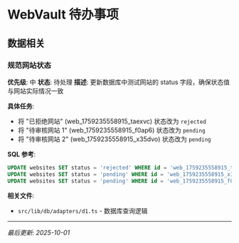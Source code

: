 # WebVault 待办事项

## 数据相关

### 规范网站状态
**优先级**: 中
**状态**: 待处理
**描述**: 更新数据库中测试网站的 status 字段，确保状态值与网站实际情况一致

**具体任务**:
- 将 "已拒绝网站" (web_1759235558915_taexvc) 状态改为 `rejected`
- 将 "待审核网站 1" (web_1759235558915_f0ap6) 状态改为 `pending`
- 将 "待审核网站 2" (web_1759235558915_x35dvo) 状态改为 `pending`

**SQL 参考**:
```sql
UPDATE websites SET status = 'rejected' WHERE id = 'web_1759235558915_taexvc';
UPDATE websites SET status = 'pending' WHERE id = 'web_1759235558915_x35dvo';
UPDATE websites SET status = 'pending' WHERE id = 'web_1759235558915_f0ap6';
```

**相关文件**:
- `src/lib/db/adapters/d1.ts` - 数据库查询逻辑

---

*最后更新: 2025-10-01*

